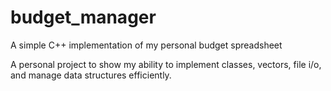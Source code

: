 # budget_manager
A simple C++ implementation of my personal budget spreadsheet

A personal project to show my ability to implement classes, vectors, file i/o, and manage data structures efficiently.
